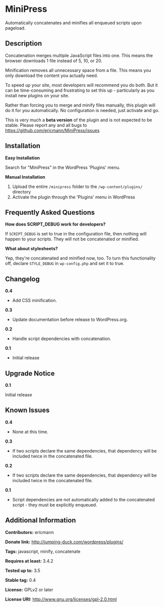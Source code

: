 MiniPress
=========

Automatically concatenates and minifies all enqueued scripts upon pageload.

Description
-----------

Concatenation merges multiple JavaScript files into one. This means the browser downloads 1 file instead of 5, 10, or 20.

Minification removes all unnecessary space from a file. This means you only download the content you actually need.

To speed up your site, most developers will recommend you do both.  But it can be time-consuming and frustrating to set this up - particularly as you install new plugins on your site.

Rather than forcing you to merge and minify files manually, this plugin will do it for you automatically.  No configuration is needed, just activate and go.

This is very much a **beta version** of the plugin and is not expected to be stable. Please report any and all bugs to https://github.com/ericmann/MiniPress/issues

Installation
------------

**Easy Installation**

Search for "MiniPress" in the WordPress 'Plugins' menu.

**Manual Installation**

1. Upload the entire `/minipress` folder to the `/wp-content/plugins/` directory
1. Activate the plugin through the 'Plugins' menu in WordPress

Frequently Asked Questions
--------------------------

**How does SCRIPT_DEBUG work for developers?**

If `SCRIPT_DEBUG` is set to true in the configuration file, then nothing will happen to your scripts.  They will not be concatenated or minified.

**What about stylesheets?**

Yep, they're concatenated and minified now, too. To turn this functionality off, declare `STYLE_DEBUG` in `wp-config.php` and set it to true.

Changelog
---------

**0.4**

- Add CSS minification.

**0.3**

- Update documentation before release to WordPress.org.

**0.2**

- Handle script dependencies with concatenation.

**0.1**

- Initial release

Upgrade Notice
--------------

**0.1**

Initial release

Known Issues
------------

**0.4**

- None at this time.

**0.3**

- If two scripts declare the same dependencies, that dependency will be included twice in the concatenated file.

**0.2**

- If two scripts declare the same dependencies, that dependency will be included twice in the concatenated file.

**0.1**

- Script dependencies are not automatically added to the concatenated script - they must be explicitly enqueued.

Additional Information
----------------------

**Contributors:** ericmann

**Donate link:** http://jumping-duck.com/wordpress/plugins/

**Tags:** javascript, minify, concatenate

**Requires at least:** 3.4.2

**Tested up to:** 3.5

**Stable tag:** 0.4

**License:** GPLv2 or later

**License URI:** http://www.gnu.org/licenses/gpl-2.0.html